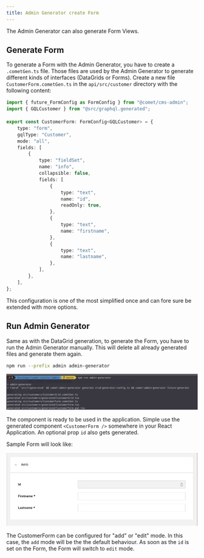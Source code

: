 ```yaml
---
title: Admin Generator create Form
---
```


The Admin Generator can also generate Form Views. 

## Generate Form

To generate a Form with the Admin Generator, you have to create a `.cometGen.ts` file. Those files are used by the Admin Generator to generate different kinds of interfaces (DataGrids or Forms). Create a new file `CustomerForm.cometGen.ts` in the `api/src/customer` directory with the following content:

```typescript
import { future_FormConfig as FormConfig } from "@comet/cms-admin";
import { GQLCustomer } from "@src/graphql.generated";

export const CustomerForm: FormConfig<GQLCustomer> = {
    type: "form",
    gqlType: "Customer",
    mode: "all",
    fields: [
        {
            type: "fieldSet",
            name: "info",
            collapsible: false,
            fields: [
                {
                    type: "text",
                    name: "id",
                    readOnly: true,
                },
                {
                    type: "text",
                    name: "firstname",
                },
                {
                    type: "text",
                    name: "lastname",
                },
            ],
        },
    ],
};
```

This configuration is one of the most simplified once and can fore sure be extended with more options.

## Run Admin Generator

Same as with the DataGrid generation, to generate the Form, you have to run the Admin Generator manually. This will delete all already generated files and generate them again.

```bash
npm run --prefix admin admin-generator
```

![AdminGeneratorcli](./images/adminGeneratorCli.png)


The component is ready to be used in the application. Simple use the generated component `<CustomerForm />` somewhere in your React Application. An optional prop `id` also gets generated.

Sample Form will look like:

![CustomerForm](./images/customerForm.png)

The CustomerForm can be configured for "add" or "edit" mode. In this case, the `add` mode will be the the default behaviour. As soon as the `id` is set on the Form, the Form will switch to `edit` mode.